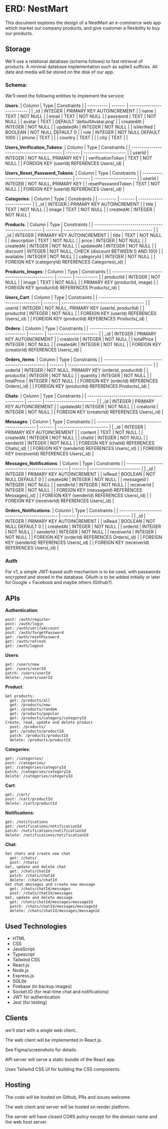 # ERD: NestMart

This document explores the design of a NestMart an e-commerce web app which market our company products, and give customer a flexibility to buy our products.

## Storage

We'll use a relational database (schema follows) to fast retrieval of products. A minimal database implementation such as sqlite3 suffices. All data and media will be stored on the disk of our app.

### Schema:

We'll need the following entities to implement the service:

**Users**:
| Column | Type | Constraints |
| ---------- | ------- | --------------------------- |
| \_id | INTEGER | PRIMARY KEY AUTOINCREMENT |
| name | TEXT | NOT NULL |
| email | TEXT | NOT NULL |
| password | TEXT | NOT NULL |
| avatar | TEXT | DEFAULT 'defaultAvatar.png' |
| createdAt | INTEGER | NOT NULL |
| updatedAt | INTEGER | NOT NULL |
| isVerified | BOOLEAN | NOT NULL DEFAULT 0 |
| role | INTEGER | NOT NULL DEFAULT 1000 |
| phone | TEXT | |
| country | TEXT | |
| city | TEXT | |

**Users_Verification_Tokens**:
| Column | Type | Constraints |
| ------------------------------------------- | ------- | --------------------- |
| userId | INTEGER | NOT NULL, PRIMARY KEY |
| verificationToken | TEXT | NOT NULL |
| FOREIGN KEY (userId) REFERENCES Users(\_id) |

**Users_Reset_Password_Tokens**:
| Column | Type | Constraints |
| ------------------------------------------- | ------- | --------------------- |
| userId | INTEGER | NOT NULL, PRIMARY KEY |
| resetPasswordToken | TEXT | NOT NULL |
| FOREIGN KEY (userId) REFERENCES Users(\_id) |

**Categories**:
| Column | Type | Constraints |
| --------- | ------- | ------------------------- |
| \_id | INTEGER | PRIMARY KEY AUTOINCREMENT |
| title | TEXT | NOT NULL |
| image | TEXT | NOT NULL |
| createdAt | INTEGER | NOT NULL |

**Products**:
| Column | Type | Constraints |
| ---------------------------------------------------- | ------- | -------------------------------------------- |
| \_id | INTEGER | PRIMARY KEY AUTOINCREMENT |
| title | TEXT | NOT NULL |
| description | TEXT | NOT NULL |
| price | INTEGER | NOT NULL |
| createdAt | INTEGER | NOT NULL |
| updatedAt | INTEGER | NOT NULL |
| discount | INTEGER | NOT NULL, CHECK (discount BETWEEN 0 AND 100) |
| available | INTEGER | NOT NULL |
| categoryId | INTEGER | NOT NULL |
| FOREIGN KEY (categoryId) REFERENCES Categories(\_id) |

**Products_Images**:
| Column | Type | Constraints |
| ------------------------------------------------- | ------- | ----------- |
| productId | INTEGER | NOT NULL |
| image | TEXT | NOT NULL |
| PRIMARY KEY (productId, image) |
| FOREIGN KEY (productId) REFERENCES Products(\_id) |

**Users_Cart**:
| Column | Type | Constraints |
| ------------------------------------------------- | ------- | ----------------------------------------- |
| userId | INTEGER | NOT NULL, PRIMARY KEY (userId, productId) |
| productId | INTEGER | NOT NULL |
| FOREIGN KEY (userId) REFERENCES Users(\_id) |
| FOREIGN KEY (productId) REFERENCES Products(\_id) |

**Orders**:
| Column | Type | Constraints |
| ---------------------------------------------- | ------- | ------------------------- |
| \_id | INTEGER | PRIMARY KEY AUTOINCREMENT |
| creatorId | INTEGER | NOT NULL |
| totalPrice | INTEGER | NOT NULL |
| createdAt | INTEGER | NOT NULL |
| FOREIGN KEY (creatorId) REFERENCES Users(\_id) |

**Orders_Items**:
| Column | Type | Constraints |
| ------------------------------------------------- | ------- | ------------------------------------------ |
| orderId | INTEGER | NOT NULL, PRIMARY KEY (orderId, productId) |
| productId | INTEGER | NOT NULL |
| quantity | INTEGER | NOT NULL |
| totalPrice | INTEGER | NOT NULL |
| FOREIGN KEY (orderId) REFERENCES Orders(\_id) |
| FOREIGN KEY (productId) REFERENCES Products(\_id) |

**Chats**:
| Column | Type | Constraints |
| ---------------------------------------------- | ------- | ------------------------- |
| \_id | INTEGER | PRIMARY KEY AUTOINCREMENT |
| updatedAt | INTEGER | NOT NULL |
| creatorId | INTEGER | NOT NULL |
| FOREIGN KEY (creatorId) REFERENCES Users(\_id) |

**Messages**:
| Column | Type | Constraints |
| ----------------------------------------------- | ------- | ------------------------- |
| \_id | INTEGER | PRIMARY KEY AUTOINCREMENT |
| content | TEXT | NOT NULL |
| createdAt | INTEGER | NOT NULL |
| chatId | INTEGER | NOT NULL |
| senderId | INTEGER | NOT NULL |
| FOREIGN KEY (chatId) REFERENCES Chats(\_id) |
| FOREIGN KEY (senderId) REFERENCES Users(\_id) |
| FOREIGN KEY (receiverId) REFERENCES Users(\_id) |

**Messages_Notifications**:
| Column | Type | Constraints |
| ------------------------------------------------- | ------- | ------------------------- |
| \_id | INTEGER | PRIMARY KEY AUTOINCREMENT |
| isRead | BOOLEAN | NOT NULL DEFAULT 0 |
| createdAt | INTEGER | NOT NULL |
| messageId | INTEGER | NOT NULL |
| senderId | INTEGER | NOT NULL |
| receiverId | INTEGER | NOT NULL |
| FOREIGN KEY (messageId) REFERENCES Messages(\_id) |
| FOREIGN KEY (senderId) REFERENCES Users(\_id) |
| FOREIGN KEY (receiverId) REFERENCES Users(\_id) |

**Orders_Notifications**:
| Column | Type | Constraints |
| ----------------------------------------------- | ------- | ------------------------- |
| \_id | INTEGER | PRIMARY KEY AUTOINCREMENT |
| isRead | BOOLEAN | NOT NULL DEFAULT 0 |
| createdAt | INTEGER | NOT NULL |
| orderId | INTEGER | NOT NULL |
| senderId | INTEGER | NOT NULL |
| receiverId | INTEGER | NOT NULL |
| FOREIGN KEY (orderId) REFERENCES Orders(\_id) |
| FOREIGN KEY (senderId) REFERENCES Users(\_id) |
| FOREIGN KEY (receiverId) REFERENCES Users(\_id) |

### Auth

For v1, a simple JWT-based auth mechanism is to be used, with passwords
encrypted and stored in the database. OAuth is to be added initially or later
for Google + Facebook and maybe others (Github?).

## APIs

**Authentication**:

```
post: /auth/register
post: /auth/login
get: /auth/verifyAccount
post: /auth/forgetPassword
get: /auth/resetPassword
get: /auth/refresh
get: /auth/logout
```

**Users**:

```
get: /users/new
get: /users/userId
patch: /users/userId
delete: /users/userId
```

**Product**:

```
Get products:
  get: /products/all
  get: /products/new
  get: /products/random
  get: /products/popular
  get: /products/category/categoryId
Create, read, update and delete product
  post: /products/
  get: /products/productId
  patch: /products/productId
  delete: /products/productId
```

**Categories**:

```
get: /categories/
post: /categories/
get: /categories/categoryId
patch: /categories/categoryId
delete: /categories/categoryId
```

**Cart**:

```
get: /cart/
post: /cart/productId
delete: /cart/productId
```

**Notifications**:

```
get: /notifications
get: /notifications/notificationId
patch: /notifications/notificationId
delete: /notifications/notificationId
```

**Chat**:

```
Get chats and create new chat
  get: /chats/
  post: /chats/
Get, update and delete chat
  get: /chats/chatId
  patch: /chats/chatId
  delete: /chats/chatId
Get chat messages and create new message
  get: /chats/chatId/messages
  post: /chats/chatId/messages
Get, update and delete message
  get: /chats/chatId/messages/messageId
  patch: /chats/chatId/messages/messageId
  delete: /chats/chatId/messages/messageId
```

## Used Technologies

- HTML
- CSS
- JavaScript
- Typescript
- Tailwind CSS
- React.js
- Node.js
- Express.js
- SQLite
- Firebase (to backup images)
- Socket.IO (for real-time chat and notifications)
- JWT for authentication
- Jest (for testing)

## Clients

we'll start with a single web client..

The web client will be implemented in React.js.

See Figma/screenshots for details.

API server will serve a static bundle of the React app.

Uses Tailwind CSS UI for building the CSS components.

## Hosting

The code will be hosted on Github, PRs and issues welcome.

The web client and server will be hosted on render platform.

The server will have closed CORS policy except
for the domain name and the web host server.
